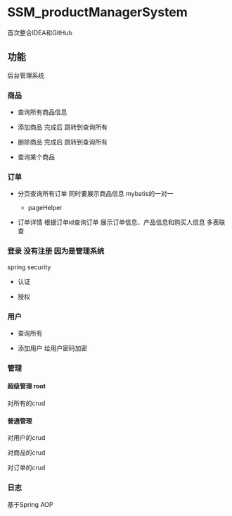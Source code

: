 # SSM_productManagerSystem

首次整合IDEA和GitHub

## 功能

后台管理系统

### 商品

- 查询所有商品信息

- 添加商品 完成后 跳转到查询所有

- 删除商品 完成后 跳转到查询所有

- 查询某个商品

### 订单

- 分页查询所有订单 同时要展示商品信息 mybatis的一对一

  - pageHelper

- 订单详情 根据订单id查询订单 展示订单信息、产品信息和购买人信息 多表联查

### 登录 没有注册 因为是管理系统

spring security

- 认证

- 授权

### 用户

- 查询所有

- 添加用户 给用户密码加密

### 管理

#### 超级管理 root

对所有的crud

#### 普通管理

对用户的crud

对商品的crud

对订单的crud

### 日志

基于Spring AOP

